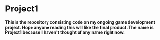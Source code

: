 # Project1

#### This is the repository consisting code on my ongoing game development project. Hope anyone reading this will like the final product. The name is Project1 because I haven't thought of any name right now.
